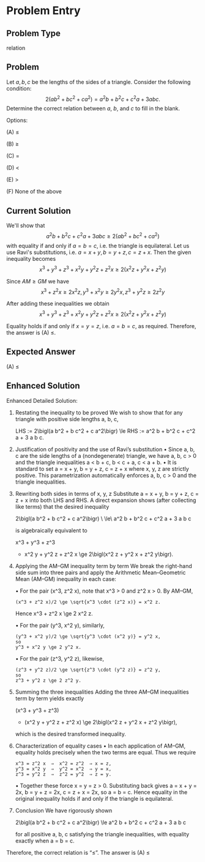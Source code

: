# Problem Entry

## Problem Type
relation

## Problem
Let $a, b, c$ be the lengths of the sides of a triangle. Consider the following condition:
$$
2\left(a b^{2}+b c^{2}+c a^{2}\right)=a^{2} b+b^{2} c+c^{2} a+3 a b c.
$$
Determine the correct relation between $a$, $b$, and $c$ to fill in the blank.

Options:

(A) $\leq$ 

(B) $\geq$

(C) $=$ 

(D) $<$

(E) $>$

(F) None of the above

## Current Solution
We'll show that
$$
a^{2} b+b^{2} c+c^{2} a+3 a b c \geq 2\left(a b^{2}+b c^{2}+c a^{2}\right)
$$
with equality if and only if $a=b=c$, i.e. the triangle is equilateral.
Let us use Ravi's substitutions, i.e. $a=x+y, b=y+z, c=z+x$. Then the given inequality becomes
$$
x^{3}+y^{3}+z^{3}+x^{2} y+y^{2} z+z^{2} x \geq 2\left(x^{2} z+y^{2} x+z^{2} y\right)
$$

Since $A M \geq G M$ we have
$$
x^{3}+z^{2} x \geq 2 x^{2} z, y^{3}+x^{2} y \geq 2 y^{2} x, z^{3}+y^{2} z \geq 2 z^{2} y
$$

After adding these inequalities we obtain
$$
x^{3}+y^{3}+z^{3}+x^{2} y+y^{2} z+z^{2} x \geq 2\left(x^{2} z+y^{2} x+z^{2} y\right)
$$

Equality holds if and only if $x=y=z$, i.e. $a=b=c$, as required. Therefore, the answer is (A) $\leq$.

## Expected Answer
(A) $\leq$

## Enhanced Solution
Enhanced Detailed Solution:

1. Restating the inequality to be proved
   We wish to show that for any triangle with positive side lengths a, b, c,
   
   LHS := 2\bigl(a b^2 + b c^2 + c a^2\bigr)
   \le
   RHS := a^2 b + b^2 c + c^2 a + 3 a b c.

2. Justification of positivity and the use of Ravi’s substitution
   • Since a, b, c are the side lengths of a (nondegenerate) triangle, we have a, b, c > 0 and the triangle inequalities a < b + c, b < c + a, c < a + b.
   • It is standard to set a = x + y, b = y + z, c = z + x where x, y, z are strictly positive.  This parametrization automatically enforces a, b, c > 0 and the triangle inequalities.

3. Rewriting both sides in terms of x, y, z
   Substitute a = x + y, b = y + z, c = z + x into both LHS and RHS.  A direct expansion shows (after collecting like terms) that the desired inequality

     2\bigl(a b^2 + b c^2 + c a^2\bigr) \\ \le\  a^2 b + b^2 c + c^2 a + 3 a b c

   is algebraically equivalent to

     x^3 + y^3 + z^3 
     + x^2 y + y^2 z + z^2 x
   \ge
     2\bigl(x^2 z + y^2 x + z^2 y\bigr).

4. Applying the AM–GM inequality term by term
   We break the right-hand side sum into three pairs and apply the Arithmetic Mean–Geometric Mean (AM–GM) inequality in each case:

   • For the pair (x^3, z^2 x), note that x^3 > 0 and z^2 x > 0.  By AM–GM,

       (x^3 + z^2 x)/2 \ge \sqrt{x^3 \cdot (z^2 x)} = x^2 z.

     Hence x^3 + z^2 x \ge 2 x^2 z.

   • For the pair (y^3, x^2 y), similarly,

       (y^3 + x^2 y)/2 \ge \sqrt{y^3 \cdot (x^2 y)} = y^2 x,
       so
       y^3 + x^2 y \ge 2 y^2 x.

   • For the pair (z^3, y^2 z), likewise,

       (z^3 + y^2 z)/2 \ge \sqrt{z^3 \cdot (y^2 z)} = z^2 y,
       so
       z^3 + y^2 z \ge 2 z^2 y.

5. Summing the three inequalities
   Adding the three AM–GM inequalities term by term yields exactly

     (x^3 + y^3 + z^3)
     + (x^2 y + y^2 z + z^2 x)
   \ge
     2\bigl(x^2 z + y^2 x + z^2 y\bigr),

   which is the desired transformed inequality.

6. Characterization of equality cases
   • In each application of AM–GM, equality holds precisely when the two terms are equal.  Thus we require

       x^3 = z^2 x  ⇒  x^2 = z^2  ⇒ x = z,
       y^3 = x^2 y  ⇒  y^2 = x^2  ⇒ y = x,
       z^3 = y^2 z  ⇒  z^2 = y^2  ⇒ z = y.

   • Together these force x = y = z > 0.  Substituting back gives a = x + y = 2x, b = y + z = 2x, c = z + x = 2x, so a = b = c.  Hence equality in the original inequality holds if and only if the triangle is equilateral.

7. Conclusion
   We have rigorously shown

     2\bigl(a b^2 + b c^2 + c a^2\bigr) \le a^2 b + b^2 c + c^2 a + 3 a b c

   for all positive a, b, c satisfying the triangle inequalities, with equality exactly when a = b = c.

Therefore, the correct relation is “≤”.  The answer is (A) ≤
